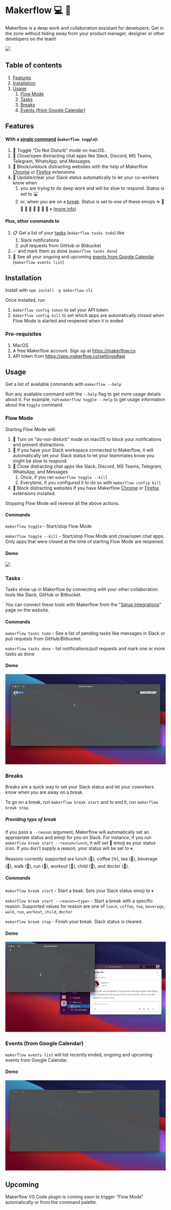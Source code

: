 # Makerflow 💻 🌊

Makerflow is a deep work  and collaboration assistant for developers. Get in the zone without 
hiding away from your product manager, designer or other developers on the team!

![](docs/media/toggle-demo.gif)

## Table of contents

1. [Features](#features)
1. [Installation](#installation)
1. [Usage](#usage)
   1. [Flow Mode](#flow-mode)
   1. [Tasks](#tasks)
   1. [Breaks](#breaks)
   1. [Events (from Google Calendar)](#events-from-google-calendar)

## Features

#### With a [single command](#flow-mode) (`makerflow toggle`):
1. 🔕 Toggle "Do Not Disturb" mode on macOS.
1. 🙅 Close/open distracting chat apps like Slack, Discord, MS Teams, Telegram, WhatsApp, and Messages.
1. 🛑 Block/unblock distracting websites with the help of Makerflow [Chrome](https://chrome.google.com/webstore/detail/codmnedpgifnlanopnolihpobepaafic) or [Firefox](https://addons.mozilla.org/en-US/firefox/addon/makerflow/) extensions
1. 💬 Update/clear your Slack status automatically to let your co-workers know when 
   1. you are trying to do deep work and will be slow to respond. Status is set to 💻
   1. or, when you are on a [break](#breaks). Status is set to one of these emojis ☕️ 🍵 🥪 🥤 🚶 🏃 💪 🏥 👶 ⏸ ([more info](#providing-type-of-break))

#### Plus, other commands to
1. 📋 Get a list of your [tasks](#tasks) (`makerflow tasks todo`) like
   1. Slack notifications
   1. pull requests from GitHub or Bitbucket
1. ✅ and mark them as done (`makerflow tasks done`)
1. 📅 See all your ongoing and upcoming [events from Google Calendar](#events-from-google-calendar) (`makerflow events list`)


## Installation

Install with `npm install -g makerflow-cli`

Once installed, run
1. `makerflow config token` to set your API token.
2. `makerflow config kill` to set which apps are automatically closed when Flow Mode is started and reopened 
when it is ended

### Pre-requisites

1. MacOS. 
1. A free Makerflow account. Sign up at https://makerflow.co
1. API token from https://app.makerflow.co/settings#api

## Usage

Get a list of available commands with `makerflow --help`

Run any available command with the `--help` flag to get more usage details about it.
For example, run `makerflow toggle --help` to get usage information about the `toggle` command

### Flow Mode

Starting Flow Mode will: 
1. 🔕 Turn on "do-not-disturb" mode on macOS to block your notifications and 
   prevent distractions.
1. 💬 If you have your Slack workspace connected to Makerflow, it will automatically set your 
   Slack status to let your teammates know you might be slow to respond.
1. 🙅 Close distracting chat apps like Slack, Discord, MS Teams, Telegram, WhatsApp, and Messages
   1. Once, if you ran `makerflow toggle --kill`
   1. Everytime, if you configured it to do so with `makerflow config kill`
1. 🛑 Block distracting websites if you have Makerflow [Chrome](https://chrome.google.com/webstore/detail/codmnedpgifnlanopnolihpobepaafic) or [Firefox](https://addons.mozilla.org/en-US/firefox/addon/makerflow/) extensions installed.

Stopping Flow Mode will reverse all the above actions.

#### Commands
`makerflow toggle` - Start/stop Flow Mode

`makerflow toggle --kill` - Start/stop Flow Mode and close/open chat apps. Only apps that were closed at the time of starting Flow Mode are reopened.

#### Demo

![](docs/media/toggle-demo.gif)


### Tasks

Tasks show up in Makerflow by connecting with your other collaboration tools like Slack, GitHub or Bitbucket.

You can connect these tools with Makerflow from the "[Setup Integrations](https://app.makerflow.co/integrations)" page on the website.

#### Commands

`makerflow tasks todo` - See a list of pending tasks like messages in Slack or pull requests from GitHub/Bitbucket.

`makerflow tasks done` - list notifications/pull requests and mark one or more tasks as done

#### Demo

![](docs/media/tasks-demo.gif)


### Breaks

Breaks are a quick way to set your Slack status and let your coworkers know when you are 
away on a break.

To go on a break, run `makerflow break start` and to end it, run `makerflow break stop`.

##### Providing type of break

If you pass a `--reason` argument, Makerflow will automatically set an appropriate status and emoji 
for you on Slack. For instance, if you run `makerflow break start --reason=lunch`, it will set 🥪 
emoji as your status icon. If you don't supply a reason, your status will be set to ⏸.

Reasons currently supported are lunch (🥪), coffee (☕️), tea (🍵), beverage (🥤), walk (👟), run (🏃), workout (💪), 
child (👶), and doctor (🏥).

##### Commands

`makerflow break start` - Start a beak. Sets your Slack status emoji to ⏸

`makerflow break start --reason=<type>` - Start a break with a specific reason. Supported values for reason are one of `lunch`, `coffee`, `tea`, `beverage`, `walk`, `run`, `workout`, `child`, `doctor`

`makerflow break stop` - Finish your break. Slack status is cleared.

#### Demo

![](docs/media/break-demo.gif)


### Events (from Google Calendar)

`makerflow events list` will list recently ended, ongoing and upcoming events from Google Calendar.

#### Demo

![](docs/media/events-demo.gif)


## Upcoming

Makerflow VS Code plugin is coming soon to trigger "Flow Mode" automatically or from the command palette.
